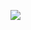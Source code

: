![](pen.png![pen](https://user-images.githubusercontent.com/75069359/114498637-0848ab00-9c57-11eb-8e02-59ca1e265a54.png)
)
